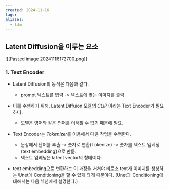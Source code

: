 ```yaml
---
created: 2024-11-16
tags: 
aliases:
  - ldm
---
```

## Latent Diffusion을 이루는 요소
![[Pasted image 20241116172700.png]]

### 1. Text Encoder
- Latent Diffusion의 동작은 다음과 같다.
	- prompt 텍스트를 입력 -> 텍스트에 맞는 이미지를 출력
- 이를 수행하기 위해, Latent Diffuion 모델의 *CLIP* 이라는 Text Encoder가 필요하다. 
	- 모델은 영어와 같은 언어를 이해할 수 없기 때문에 필요. 

- Text Encoder는 *Tokenizer*를 이용해서 다음 작업을 수행한다.
	- 문장에서 단어를 추출 -> 숫자로 변환(Tokenize) -> 숫자를 텍스트 임베딩(text embedding)으로 만듦.
	- 텍스트 임베딩은 latent vector의 형태이다.

- text embedding으로 변환하는 이 과정을 거쳐야 비로소 text가 이미지를 생성하는 Unet에 Conditioning을 할 수 있게 되기 때문이다. (Unet과 Conditioning에 대해서는 다음 섹션에서 설명한다.)
